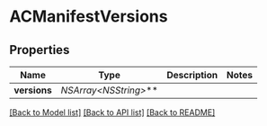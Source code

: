 # ACManifestVersions

## Properties
Name | Type | Description | Notes
------------ | ------------- | ------------- | -------------
**versions** | **NSArray&lt;NSString*&gt;*** |  | 

[[Back to Model list]](../README.md#documentation-for-models) [[Back to API list]](../README.md#documentation-for-api-endpoints) [[Back to README]](../README.md)


